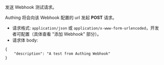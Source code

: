 发送 Webhook 测试请求。

Authing 将会向该 Webhook 配置的 url 发起 **POST** 请求。
- 请求格式: `application/json` 或 `application/x-www-form-urlencoded`，开发者可配置（具体查看 "添加 Webhook" 部分）。
- 请求体 body:
```
{
    "description": "A test from Authing Webhook"
}
```